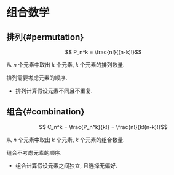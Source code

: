 # 组合数学

## 排列{#permutation}

```math
    P_n^k = \frac{n!}{(n-k)!}
```

从 $n$ 个元素中取出 $k$ 个元素, $k$ 个元素的排列数量.

排列需要考虑元素的顺序.

- 排列计算假设元素不同且不重复.

## 组合{#combination}

```math
    C_n^k = \frac{P_n^k}{k!} = \frac{n!}{k!(n-k)!}
```

从 $n$ 个元素中取出 $k$ 个元素, $k$ 个元素的组合数量.

组合不考虑元素的顺序.

- 组合计算假设元素之间独立, 且选择无偏好.